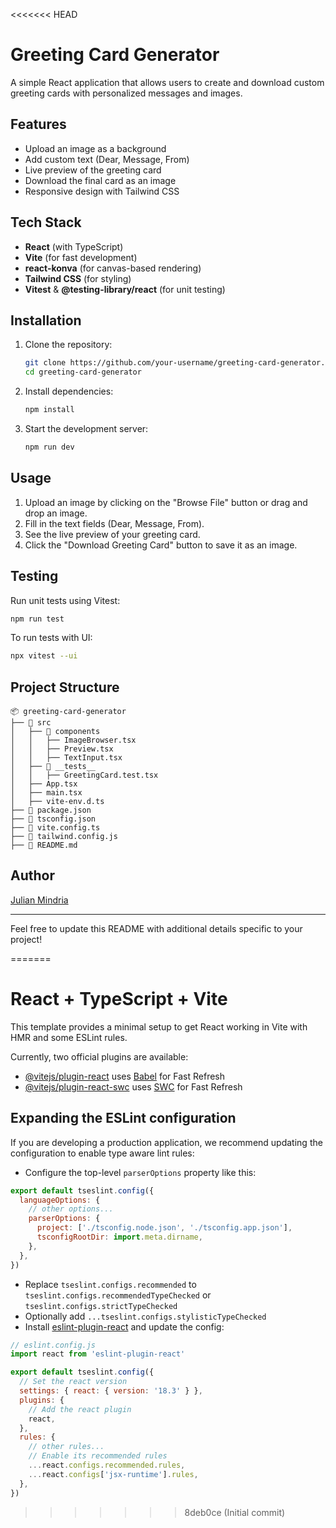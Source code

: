 <<<<<<< HEAD
# Greeting Card Generator

A simple React application that allows users to create and download custom greeting cards with personalized messages and images.

## Features
- Upload an image as a background
- Add custom text (Dear, Message, From)
- Live preview of the greeting card
- Download the final card as an image
- Responsive design with Tailwind CSS

## Tech Stack
- **React** (with TypeScript)
- **Vite** (for fast development)
- **react-konva** (for canvas-based rendering)
- **Tailwind CSS** (for styling)
- **Vitest** & **@testing-library/react** (for unit testing)

## Installation
1. Clone the repository:
   ```sh
   git clone https://github.com/your-username/greeting-card-generator.git
   cd greeting-card-generator
   ```
2. Install dependencies:
   ```sh
   npm install
   ```
3. Start the development server:
   ```sh
   npm run dev
   ```

## Usage
1. Upload an image by clicking on the "Browse File" button or drag and drop an image.
2. Fill in the text fields (Dear, Message, From).
3. See the live preview of your greeting card.
4. Click the "Download Greeting Card" button to save it as an image.

## Testing
Run unit tests using Vitest:
```sh
npm run test
```
To run tests with UI:
```sh
npx vitest --ui
```

## Project Structure
```
📦 greeting-card-generator
├── 📂 src
│   ├── 📂 components
│   │   ├── ImageBrowser.tsx
│   │   ├── Preview.tsx
│   │   ├── TextInput.tsx
│   ├── 📂 __tests__
│   │   ├── GreetingCard.test.tsx
│   ├── App.tsx
│   ├── main.tsx
│   ├── vite-env.d.ts
├── 📜 package.json
├── 📜 tsconfig.json
├── 📜 vite.config.ts
├── 📜 tailwind.config.js
├── 📜 README.md
```

## Author
[Julian Mindria](https://github.com/julianmindria)

---

Feel free to update this README with additional details specific to your project!

=======
# React + TypeScript + Vite

This template provides a minimal setup to get React working in Vite with HMR and some ESLint rules.

Currently, two official plugins are available:

- [@vitejs/plugin-react](https://github.com/vitejs/vite-plugin-react/blob/main/packages/plugin-react/README.md) uses [Babel](https://babeljs.io/) for Fast Refresh
- [@vitejs/plugin-react-swc](https://github.com/vitejs/vite-plugin-react-swc) uses [SWC](https://swc.rs/) for Fast Refresh

## Expanding the ESLint configuration

If you are developing a production application, we recommend updating the configuration to enable type aware lint rules:

- Configure the top-level `parserOptions` property like this:

```js
export default tseslint.config({
  languageOptions: {
    // other options...
    parserOptions: {
      project: ['./tsconfig.node.json', './tsconfig.app.json'],
      tsconfigRootDir: import.meta.dirname,
    },
  },
})
```

- Replace `tseslint.configs.recommended` to `tseslint.configs.recommendedTypeChecked` or `tseslint.configs.strictTypeChecked`
- Optionally add `...tseslint.configs.stylisticTypeChecked`
- Install [eslint-plugin-react](https://github.com/jsx-eslint/eslint-plugin-react) and update the config:

```js
// eslint.config.js
import react from 'eslint-plugin-react'

export default tseslint.config({
  // Set the react version
  settings: { react: { version: '18.3' } },
  plugins: {
    // Add the react plugin
    react,
  },
  rules: {
    // other rules...
    // Enable its recommended rules
    ...react.configs.recommended.rules,
    ...react.configs['jsx-runtime'].rules,
  },
})
```
>>>>>>> 8deb0ce (Initial commit)
